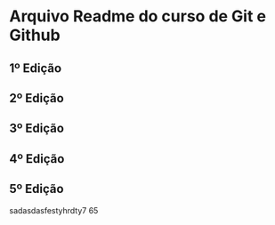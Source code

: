 # Arquivo Readme do curso de Git e Github

1º Edição 
---------
2º Edição
---------
3º Edição
---------
4º Edição
---------
5º Edição
---------
sadasdasfestyhrdty7 65